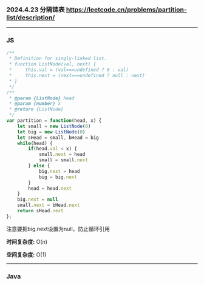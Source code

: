 ### 2024.4.23  分隔链表  https://leetcode.cn/problems/partition-list/description/

---

### JS

```js
/**
 * Definition for singly-linked list.
 * function ListNode(val, next) {
 *     this.val = (val===undefined ? 0 : val)
 *     this.next = (next===undefined ? null : next)
 * }
 */
/**
 * @param {ListNode} head
 * @param {number} x
 * @return {ListNode}
 */
var partition = function(head, x) {
    let small = new ListNode(0)
    let big = new ListNode(0)
    let sHead = small, bHead = big
    while(head) {
        if(head.val < x) {
            small.next = head
            small = small.next
        } else {
            big.next = head
            big = big.next
        }
        head = head.next
    }
    big.next = null
    small.next = bHead.next
    return sHead.next
};
```

注意要把big.next设置为null，防止循环引用

**时间复杂度:** O(n)

**空间复杂度:** O(1)

---

### Java
